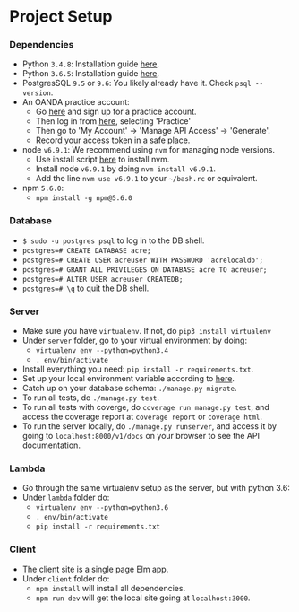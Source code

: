 # Project Setup

### Dependencies
- Python `3.4.8`: Installation guide [here](https://www.python.org/downloads/).
- Python `3.6.5`: Installation guide [here](https://www.python.org/downloads/).
- PostgresSQL `9.5` or `9.6`: You likely already have it. Check `psql --version`.
- An OANDA practice account:
    - Go [here](https://www.oanda.com/register/#/sign-up/demo) and sign up for a practice account.
    - Then log in from [here](https://trade.oanda.com/), selecting 'Practice'
    - Then go to 'My Account' -> 'Manage API Access' -> 'Generate'.
    - Record your access token in a safe place.
- node `v6.9.1`: We recommend using `nvm` for managing node versions.
    - Use install script [here](https://github.com/creationix/nvm#install-script) to install nvm.
    - Install node `v6.9.1` by doing `nvm install v6.9.1`.
    - Add the line `nvm use v6.9.1` to your `~/bash.rc` or equivalent.
- npm `5.6.0`:
    - `npm install -g npm@5.6.0`

### Database
- `$ sudo -u postgres psql` to log in to the DB shell.
- `postgres=# CREATE DATABASE acre;`
- `postgres=# CREATE USER acreuser WITH PASSWORD 'acrelocaldb';`
- `postgres=# GRANT ALL PRIVILEGES ON DATABASE acre TO acreuser;`
- `postgres=# ALTER USER acreuser CREATEDB;`
- `postgres=# \q` to quit the DB shell.

### Server
- Make sure you have `virtualenv`. If not, do `pip3 install virtualenv`
- Under `server` folder, go to your virtual environment by doing:
    - `virtualenv env --python=python3.4`
    - `. env/bin/activate`
- Install everything you need: `pip install -r requirements.txt`.
- Set up your local environment variable according to [here](./Environment-Variables.md#local).
- Catch up on your database schema: `./manage.py migrate`.
- To run all tests, do `./manage.py test`.
- To run all tests with coverge, do `coverage run manage.py test`, and access
the coverage report at `coverage report` or `coverage html`.
- To run the server locally, do `./manage.py runserver`, and access it by
going to `localhost:8000/v1/docs` on your browser to see the API documentation.

### Lambda
- Go through the same virtualenv setup as the server, but with python 3.6:
- Under `lambda` folder do:
    - `virtualenv env --python=python3.6`
    - `. env/bin/activate`
    - `pip install -r requirements.txt`

### Client
- The client site is a single page Elm app.
- Under `client` folder do:
    - `npm install` will install all dependencies.
    - `npm run dev` will get the local site going at `localhost:3000`.
